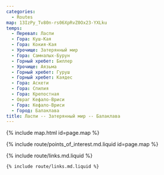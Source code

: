 ```yaml
---
categories: 
  - Routes
map: 13IzPy_Tv80n-rs06XpRvZ0Ox23-YXLku
temps:
  - Перевал: Ласпи
  - Гора: Куш-Кая
  - Гора: Кокия-Кая
  - Урочище: Затерянный мир
  - Гора: Самналых-Бурун
  - Горный хребет: Биллер
  - Урочище: Аязьма
  - Горный хребет: Гуруш
  - Горный хребет: Каядес
  - Гора: Аскети
  - Гора: Спилия
  - Гора: Крепостная
  - Овраг Кефало-Вриси
  - Гора: Кефало-Вриси
  - Город: Балаклава
title: Ласпи -- Затерянный мир -- Балаклава
---
```


{% include map.html id=page.map %}

{% include route/points_of_interest.md.liquid id=page.map %}

{% include route/links.md.liquid %}

```
{% include route/links.md.liquid %}
```
